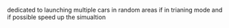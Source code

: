 dedicated to launching multiple cars in random areas if in trianing mode
and if possible speed up the simualtion